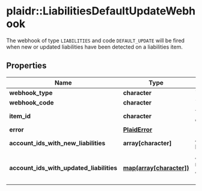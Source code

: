 # plaidr::LiabilitiesDefaultUpdateWebhook

The webhook of type `LIABILITIES` and code `DEFAULT_UPDATE` will be fired when new or updated liabilities have been detected on a liabilities item.

## Properties
Name | Type | Description | Notes
------------ | ------------- | ------------- | -------------
**webhook_type** | **character** | &#x60;LIABILITIES&#x60; | 
**webhook_code** | **character** | &#x60;DEFAULT_UPDATE&#x60; | 
**item_id** | **character** | The &#x60;item_id&#x60; of the Item associated with this webhook, warning, or error | 
**error** | [**PlaidError**](PlaidError.md) |  | 
**account_ids_with_new_liabilities** | **array[character]** | An array of &#x60;account_id&#x60;&#39;s for accounts that contain new liabilities.&#39; | 
**account_ids_with_updated_liabilities** | [**map(array[character])**](array.md) | An object with keys of &#x60;account_id&#x60;&#39;s that are mapped to their respective liabilities fields that changed.  Example: &#x60;{ \&quot;XMBvvyMGQ1UoLbKByoMqH3nXMj84ALSdE5B58\&quot;: [\&quot;past_amount_due\&quot;] }&#x60;  | 


